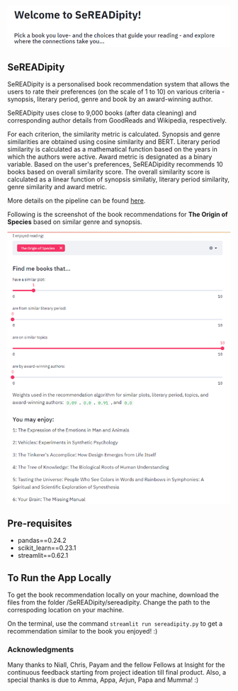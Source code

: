 <kbd>
  <img src="https://github.com/dhanyajothimani/SeREADipity/blob/master/images/user_preferences.png">
</kbd>

## SeREADipity

SeREADipity is a personalised book recommendation system that allows the users to rate their preferences (on the scale of 1 to 10) on various criteria - synopsis, literary period, genre and book by an award-winning author. 

SeREADipity uses close to 9,000 books (after data cleaning) and corresponding author details from GoodReads and Wikipedia, respectively. 

For each criterion, the similarity metric is calculated. Synopsis and genre similarities are obtained using cosine similarity and BERT. Literary period similarity is calculated as a mathematical function based on the years in which the authors were active. Award metric is designated as a binary variable. Based on the user's preferences, SeREADipidity recommends 10 books based on overall similarity score. The overall similarity score is calculated as a linear function of synopsis similatiy, literary period similarity, genre similarity and award metric.  

More details on the pipeline can be found [here](https://docs.google.com/presentation/d/1MznAeNaxGhhwfCA7KLQ7lKF5eAKheXIELDOAXApF-ds/edit#slide=id.g892ebf7653_0_2660).

Following is the screenshot of the book recommendations for **The Origin of Species** based on similar genre and synopsis. 

<kbd>
  <img src="https://github.com/dhanyajothimani/SeREADipity/blob/master/images/recom_genre.png">
</kbd>

## Pre-requisites 
 
 * pandas==0.24.2
 * scikit_learn==0.23.1
 * streamlit==0.62.1

## To Run the App Locally 

To get the book recommendation locally on your machine, download the files from the folder /SeREADipity/sereadipity. Change the path to the correspoding location on your machine. 

On the terminal, use the command `streamlit run sereadipity.py` to get a recommendation similar to the book you enjoyed! :) 

### Acknowledgments

Many thanks to Niall, Chris, Payam and the fellow Fellows at Insight for the continuous feedback starting from project ideation till final product. Also, a special thanks is due to Amma, Appa, Arjun, Papa and Mumma! :) 
